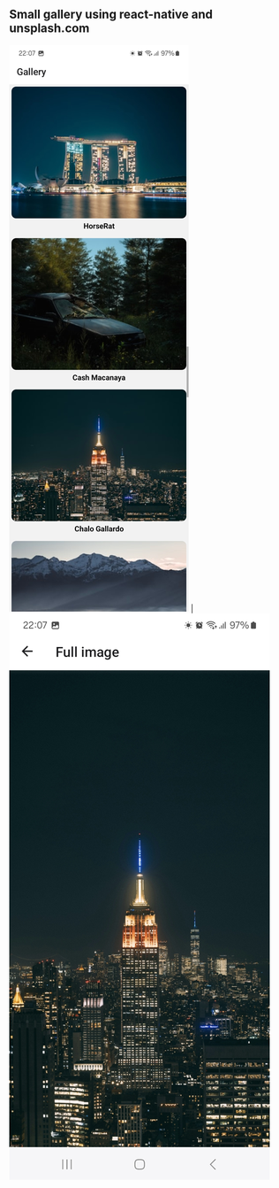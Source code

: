 ## Small gallery using react-native and unsplash.com

<!-- ### Main screen
<img src="assets/main.jpg" alt="main screen" width="300"/>

### Screen with one full-size image
<img src="assets/individual.jpg" alt="individual screen" width="300"/> -->


 ![Main screen](assets/main.jpg) | ![Individual screen](assets/individual.jpg)